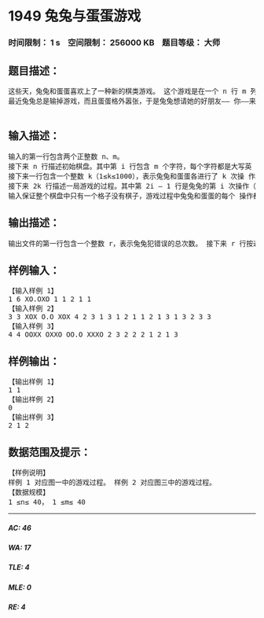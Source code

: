 # 1949 兔兔与蛋蛋游戏   
### 时间限制： 1 s&nbsp;&nbsp;&nbsp;&nbsp;空间限制： 256000 KB&nbsp;&nbsp;&nbsp;&nbsp;题目等级： 大师  
## 题目描述：  

<pre>
这些天，兔兔和蛋蛋喜欢上了一种新的棋类游戏。 这个游戏是在一个 n 行 m 列的棋盘上进行的。游戏开始之前，棋盘上有一 个格子是空的，其它的格子中都放置了一枚棋子，棋子或者是黑色，或者是白色。 每一局游戏总是兔兔先操作，之后双方轮流操作，具体操作为：  兔兔每次操作时，选择一枚与空格相邻的白色棋子，将它移进空格。  蛋蛋每次操作时，选择一枚与空格相邻的黑色棋子，将它移进空格。 第一个不能按照规则操作的人输掉游戏。为了描述方便，下面将操作“将第 x 行第 y 列中的棋子移进空格中”记为 M(x,y)。 例如下面是三个游戏的例子。 
最近兔兔总是输掉游戏，而且蛋蛋格外嚣张，于是兔兔想请她的好朋友—— 你——来帮助她。她带来了一局输给蛋蛋的游戏的实录，请你指出这一局游戏中 所有她“犯错误”的地方。 注意：  两个格子相邻当且仅当它们有一条公共边。  兔兔的操作是“犯错误”的，当且仅当，在这次操作前兔兔有必胜策略， 而这次操作后蛋蛋有必胜策略。 

</pre>
  
  
## 输入描述：  

<pre>
输入的第一行包含两个正整数 n、m。
接下来 n 行描述初始棋盘。其中第 i 行包含 m 个字符，每个字符都是大写英 文字母"X"、大写英文字母"O"或点号"."之一，分别表示对应的棋盘格中有黑色 棋子、有白色棋子和没有棋子。其中点号"."恰好出现一次。
接下来一行包含一个整数 k（1≤k≤1000），表示兔兔和蛋蛋各进行了 k 次操 作。
接下来 2k 行描述一局游戏的过程。其中第 2i – 1 行是兔兔的第 i 次操作（编 号为i的操作），第 2i行是蛋蛋的第i次操作。每个操作使用两个整数x,y来描述， 表示将第 x 行第 y 列中的棋子移进空格中。
输入保证整个棋盘中只有一个格子没有棋子，游戏过程中兔兔和蛋蛋的每个 操作都是合法的，且最后蛋蛋获胜。
</pre>
  
  
## 输出描述：  

<pre>
输出文件的第一行包含一个整数 r，表示兔兔犯错误的总次数。 接下来 r 行按递增的顺序给出兔兔“犯错误”的操作编号。其中第 i 行包含 一个整数 ai表示兔兔第 i 个犯错误的操作是他在游戏中的第 ai次操作。
</pre>
  
  
## 样例输入：  

<pre>
【输入样例 1】   
1 6 XO.OXO 1 1 2 1 1   
【输入样例 2】   
3 3 XOX O.O XOX 4 2 3 1 3 1 2 1 1 2 1 3 1 3 2 3 3   
【输入样例 3】   
4 4 OOXX OXXO OO.O XXXO 2 3 2 2 2 1 2 1 3
</pre>
  
  
## 样例输出：  

<pre>
【输出样例 1】   
1 1   
【输出样例 2】   
0   
【输出样例 3】   
2 1 2
</pre>
  
  
## 数据范围及提示：  

<pre>
【样例说明】   
样例 1 对应图一中的游戏过程。 样例 2 对应图三中的游戏过程。
【数据规模】
1 ≤n≤ 40， 1 ≤m≤ 40
</pre>
  
  
***  

##### AC: 46  
##### WA: 17  
##### TLE: 4  
##### MLE: 0  
##### RE: 4  
